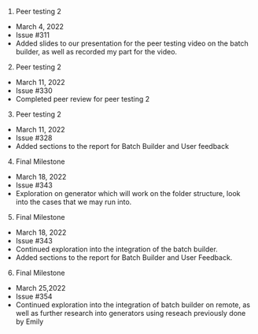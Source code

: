 1. Peer testing 2
- March 4, 2022
- Issue #311
- Added slides to our presentation for the peer testing video on the batch builder, as well as recorded my part for the video.

2. Peer testing 2
- March 11, 2022
- Issue #330
- Completed peer review for peer testing 2

3. Peer testing 2
- March 11, 2022
- Issue #328
- Added sections to the report for Batch Builder and User feedback

4. Final Milestone
- March 18, 2022
- Issue #343
- Exploration on generator which will work on the folder structure, look into the cases that we may run into.


5. Final Milestone
- March 18, 2022
- Issue #343
- Continued exploration into the integration of the batch builder.
- Added sections to the report for Batch Builder and User Feedback.

6. Final Milestone
- March 25,2022
- Issue #354
- Continued exploration into the integration of batch builder on remote, as well as further research into generators using reseach previously done by Emily
